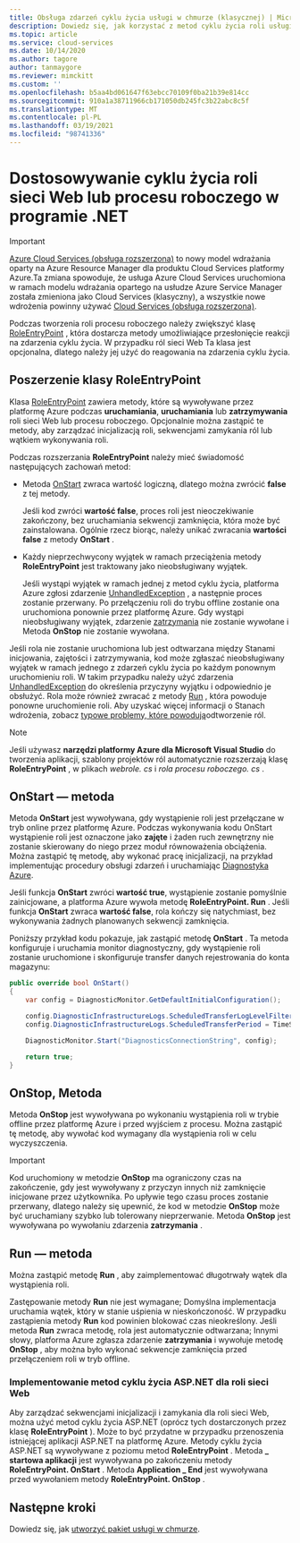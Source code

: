 ```yaml
---
title: Obsługa zdarzeń cyklu życia usługi w chmurze (klasycznej) | Microsoft Docs
description: Dowiedz się, jak korzystać z metod cyklu życia roli usługi w chmurze w programie .NET, w tym RoleEntryPoint, która zapewnia metody reagowania na zdarzenia cyklu życia.
ms.topic: article
ms.service: cloud-services
ms.date: 10/14/2020
ms.author: tagore
author: tanmaygore
ms.reviewer: mimckitt
ms.custom: ''
ms.openlocfilehash: b5aa4bd061647f63ebcc70109f0ba21b39e814cc
ms.sourcegitcommit: 910a1a38711966cb171050db245fc3b22abc8c5f
ms.translationtype: MT
ms.contentlocale: pl-PL
ms.lasthandoff: 03/19/2021
ms.locfileid: "98741336"
---
```

# <a name="customize-the-lifecycle-of-a-web-or-worker-role-in-net"></a>Dostosowywanie cyklu życia roli sieci Web lub procesu roboczego w programie .NET

> [!IMPORTANT]
> [Azure Cloud Services (obsługa rozszerzona)](../cloud-services-extended-support/overview.md) to nowy model wdrażania oparty na Azure Resource Manager dla produktu Cloud Services platformy Azure.Ta zmiana spowoduje, że usługa Azure Cloud Services uruchomiona w ramach modelu wdrażania opartego na usłudze Azure Service Manager została zmieniona jako Cloud Services (klasyczny), a wszystkie nowe wdrożenia powinny używać [Cloud Services (obsługa rozszerzona)](../cloud-services-extended-support/overview.md).

Podczas tworzenia roli procesu roboczego należy zwiększyć klasę [RoleEntryPoint](/previous-versions/azure/reference/ee758619(v=azure.100)) , która dostarcza metody umożliwiające przesłonięcie reakcji na zdarzenia cyklu życia. W przypadku ról sieci Web Ta klasa jest opcjonalna, dlatego należy jej użyć do reagowania na zdarzenia cyklu życia.

## <a name="extend-the-roleentrypoint-class"></a>Poszerzenie klasy RoleEntryPoint
Klasa [RoleEntryPoint](/previous-versions/azure/reference/ee758619(v=azure.100)) zawiera metody, które są wywoływane przez platformę Azure podczas **uruchamiania**, **uruchamiania** lub **zatrzymywania** roli sieci Web lub procesu roboczego. Opcjonalnie można zastąpić te metody, aby zarządzać inicjalizacją roli, sekwencjami zamykania ról lub wątkiem wykonywania roli. 

Podczas rozszerzania **RoleEntryPoint** należy mieć świadomość następujących zachowań metod:

* Metoda [OnStart](/previous-versions/azure/reference/ee772851(v=azure.100)) zwraca wartość logiczną, dlatego można zwrócić **false** z tej metody.
  
   Jeśli kod zwróci **wartość false**, proces roli jest nieoczekiwanie zakończony, bez uruchamiania sekwencji zamknięcia, która może być zainstalowana. Ogólnie rzecz biorąc, należy unikać zwracania **wartości false** z metody **OnStart** .
* Każdy nieprzechwycony wyjątek w ramach przeciążenia metody **RoleEntryPoint** jest traktowany jako nieobsługiwany wyjątek.
  
   Jeśli wystąpi wyjątek w ramach jednej z metod cyklu życia, platforma Azure zgłosi zdarzenie [UnhandledException](/dotnet/api/system.appdomain.unhandledexception) , a następnie proces zostanie przerwany. Po przełączeniu roli do trybu offline zostanie ona uruchomiona ponownie przez platformę Azure. Gdy wystąpi nieobsługiwany wyjątek, zdarzenie [zatrzymania](/previous-versions/azure/reference/ee758136(v=azure.100)) nie zostanie wywołane i Metoda **OnStop** nie zostanie wywołana.

Jeśli rola nie zostanie uruchomiona lub jest odtwarzana między Stanami inicjowania, zajętości i zatrzymywania, kod może zgłaszać nieobsługiwany wyjątek w ramach jednego z zdarzeń cyklu życia po każdym ponownym uruchomieniu roli. W takim przypadku należy użyć zdarzenia [UnhandledException](/dotnet/api/system.appdomain.unhandledexception) do określenia przyczyny wyjątku i odpowiednio je obsłużyć. Rola może również zwracać z metody [Run](/previous-versions/azure/reference/ee772746(v=azure.100)) , która powoduje ponowne uruchomienie roli. Aby uzyskać więcej informacji o Stanach wdrożenia, zobacz [typowe problemy, które powodują](cloud-services-troubleshoot-common-issues-which-cause-roles-recycle.md)odtworzenie ról.

> [!NOTE]
> Jeśli używasz **narzędzi platformy Azure dla Microsoft Visual Studio** do tworzenia aplikacji, szablony projektów ról automatycznie rozszerzają klasę **RoleEntryPoint** , w plikach *webrole. cs* i *rola procesu roboczego. cs* .
> 
> 

## <a name="onstart-method"></a>OnStart — metoda
Metoda **OnStart** jest wywoływana, gdy wystąpienie roli jest przełączane w tryb online przez platformę Azure. Podczas wykonywania kodu OnStart wystąpienie roli jest oznaczone jako **zajęte** i żaden ruch zewnętrzny nie zostanie skierowany do niego przez moduł równoważenia obciążenia. Można zastąpić tę metodę, aby wykonać pracę inicjalizacji, na przykład implementując procedury obsługi zdarzeń i uruchamiając [Diagnostyka Azure](cloud-services-how-to-monitor.md).

Jeśli funkcja **OnStart** zwróci **wartość true**, wystąpienie zostanie pomyślnie zainicjowane, a platforma Azure wywoła metodę **RoleEntryPoint. Run** . Jeśli funkcja **OnStart** zwraca **wartość false**, rola kończy się natychmiast, bez wykonywania żadnych planowanych sekwencji zamknięcia.

Poniższy przykład kodu pokazuje, jak zastąpić metodę **OnStart** . Ta metoda konfiguruje i uruchamia monitor diagnostyczny, gdy wystąpienie roli zostanie uruchomione i skonfiguruje transfer danych rejestrowania do konta magazynu:

```csharp
public override bool OnStart()
{
    var config = DiagnosticMonitor.GetDefaultInitialConfiguration();

    config.DiagnosticInfrastructureLogs.ScheduledTransferLogLevelFilter = LogLevel.Error;
    config.DiagnosticInfrastructureLogs.ScheduledTransferPeriod = TimeSpan.FromMinutes(5);

    DiagnosticMonitor.Start("DiagnosticsConnectionString", config);

    return true;
}
```

## <a name="onstop-method"></a>OnStop, Metoda
Metoda **OnStop** jest wywoływana po wykonaniu wystąpienia roli w trybie offline przez platformę Azure i przed wyjściem z procesu. Można zastąpić tę metodę, aby wywołać kod wymagany dla wystąpienia roli w celu wyczyszczenia.

> [!IMPORTANT]
> Kod uruchomiony w metodzie **OnStop** ma ograniczony czas na zakończenie, gdy jest wywoływany z przyczyn innych niż zamknięcie inicjowane przez użytkownika. Po upływie tego czasu proces zostanie przerwany, dlatego należy się upewnić, że kod w metodzie **OnStop** może być uruchamiany szybko lub tolerowany nieprzerwanie. Metoda **OnStop** jest wywoływana po wywołaniu zdarzenia **zatrzymania** .
> 
> 

## <a name="run-method"></a>Run — metoda
Można zastąpić metodę **Run** , aby zaimplementować długotrwały wątek dla wystąpienia roli.

Zastępowanie metody **Run** nie jest wymagane; Domyślna implementacja uruchamia wątek, który w stanie uśpienia w nieskończoność. W przypadku zastąpienia metody **Run** kod powinien blokować czas nieokreślony. Jeśli metoda **Run** zwraca metodę, rola jest automatycznie odtwarzana; Innymi słowy, platforma Azure zgłasza zdarzenie **zatrzymania** i wywołuje metodę **OnStop** , aby można było wykonać sekwencje zamknięcia przed przełączeniem roli w tryb offline.

### <a name="implementing-the-aspnet-lifecycle-methods-for-a-web-role"></a>Implementowanie metod cyklu życia ASP.NET dla roli sieci Web
Aby zarządzać sekwencjami inicjalizacji i zamykania dla roli sieci Web, można użyć metod cyklu życia ASP.NET (oprócz tych dostarczonych przez klasę **RoleEntryPoint** ). Może to być przydatne w przypadku przenoszenia istniejącej aplikacji ASP.NET na platformę Azure. Metody cyklu życia ASP.NET są wywoływane z poziomu metod **RoleEntryPoint** . Metoda **\_ startowa aplikacji** jest wywoływana po zakończeniu metody **RoleEntryPoint. OnStart** . Metoda **Application \_ End** jest wywoływana przed wywołaniem metody **RoleEntryPoint. OnStop** .

## <a name="next-steps"></a>Następne kroki
Dowiedz się, jak [utworzyć pakiet usługi w chmurze](cloud-services-model-and-package.md).




